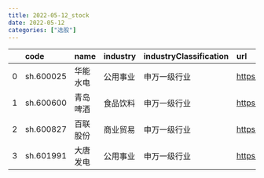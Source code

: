 ```yaml
---
title: 2022-05-12_stock
date: 2022-05-12
categories: ["选股"]
---
```

|    | code      | name     | industry   | industryClassification   | url                           | trend                                                           |
|---:|:----------|:---------|:-----------|:-------------------------|:------------------------------|:----------------------------------------------------------------|
|  0 | sh.600025 | 华能水电 | 公用事业   | 申万一级行业             | https://xueqiu.com/s/sh600025 | ![](https://hangsz.github.io/resources\2022-05-12\sh600025.png) |
|  1 | sh.600600 | 青岛啤酒 | 食品饮料   | 申万一级行业             | https://xueqiu.com/s/sh600600 | ![](https://hangsz.github.io/resources\2022-05-12\sh600600.png) |
|  2 | sh.600827 | 百联股份 | 商业贸易   | 申万一级行业             | https://xueqiu.com/s/sh600827 | ![](https://hangsz.github.io/resources\2022-05-12\sh600827.png) |
|  3 | sh.601991 | 大唐发电 | 公用事业   | 申万一级行业             | https://xueqiu.com/s/sh601991 | ![](https://hangsz.github.io/resources\2022-05-12\sh601991.png) |